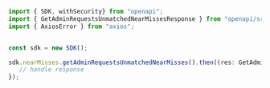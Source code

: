 <!-- Start SDK Example Usage -->
```typescript
import { SDK, withSecurity} from "openapi";
import { GetAdminRequestsUnmatchedNearMissesResponse } from "openapi/src/sdk/models/operations";
import { AxiosError } from "axios";


const sdk = new SDK();

sdk.nearMisses.getAdminRequestsUnmatchedNearMisses().then((res: GetAdminRequestsUnmatchedNearMissesResponse | AxiosError) => {
   // handle response
});
```
<!-- End SDK Example Usage -->